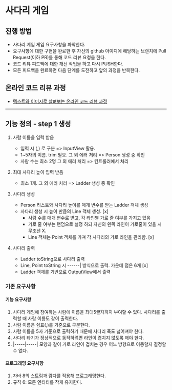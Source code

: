 # 사다리 게임
## 진행 방법
* 사다리 게임 게임 요구사항을 파악한다.
* 요구사항에 대한 구현을 완료한 후 자신의 github 아이디에 해당하는 브랜치에 Pull Request(이하 PR)를 통해 코드 리뷰 요청을 한다.
* 코드 리뷰 피드백에 대한 개선 작업을 하고 다시 PUSH한다.
* 모든 피드백을 완료하면 다음 단계를 도전하고 앞의 과정을 반복한다.

## 온라인 코드 리뷰 과정
* [텍스트와 이미지로 살펴보는 온라인 코드 리뷰 과정](https://github.com/nextstep-step/nextstep-docs/tree/master/codereview)


---
## 기능 정의 - step 1 생성
1. 사람 이름을 입력 받음
    - 입력 시 (,) 로 구분 => InputView 활용.
    - 1~5자의 이름. trim 필요. 그 외 에러 처리 => Person 생성 중 확인
    - 사람 수는 최소 2명 그 외 에러 처리 => 컨트롤러에서 처리

2. 최대 사다리 높이 입력 받음
    - 최소 1개. 그 외 에러 처리 => Ladder 생성 중 확인

3. 사다리 생성
    - Person 리스트와 사다리 높이를 매개 변수를 받는 Ladder 객체 생성
    - 사다리 생성 시 높이 만큼의 Line 객체 생성. [x]
       - 사람 수를 매개 변수로 받고, 각 라인별 가로 줄 여부를 가지고 있음 
       - 가로 줄 여부는 랜덤으로 설정 하되 자신의 왼쪽 라인이 가로줄이 있을 시 무조선 X.
       - Line 객체는 Point 객체를 가져 각 사다리의 가로 라인을 관리함. [x]

4. 사다리 출력
    - Ladder toString으로 사다리 출력
    - Line, Point toString 시 ------| 방식으로 출력. 가운데 점은 6개 [x]
    - Ladder 객체를 기반으로 OutputView에서 출력

### 기존 요구사항
#### 기능 요구사항
1. 사다리 게임에 참여하는 사람에 이름을 최대5글자까지 부여할 수 있다. 사다리를 출력할 때 사람 이름도 같이 출력한다.
2. 사람 이름은 쉼표(,)를 기준으로 구분한다.
3. 사람 이름을 5자 기준으로 출력하기 때문에 사다리 폭도 넓어져야 한다.
4. 사다리 타기가 정상적으로 동작하려면 라인이 겹치지 않도록 해야 한다.
5. |-----|-----| 모양과 같이 가로 라인이 겹치는 경우 어느 방향으로 이동할지 결정할 수 없다.

#### 프로그래밍 요구사항
1. 자바 8의 스트림과 람다를 적용해 프로그래밍한다.
2. 규칙 6: 모든 엔티티를 작게 유지한다.